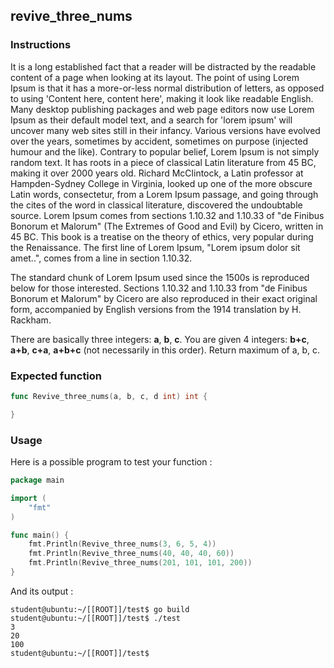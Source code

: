 ## revive_three_nums

### Instructions

It is a long established fact that a reader will be distracted by the readable content of a page when looking at its layout. The point of using Lorem Ipsum is that it has a more-or-less normal distribution of letters, as opposed to using 'Content here, content here', making it look like readable English. Many desktop publishing packages and web page editors now use Lorem Ipsum as their default model text, and a search for 'lorem ipsum' will uncover many web sites still in their infancy. Various versions have evolved over the years, sometimes by accident, sometimes on purpose (injected humour and the like).
Contrary to popular belief, Lorem Ipsum is not simply random text. It has roots in a piece of classical Latin literature from 45 BC, making it over 2000 years old. Richard McClintock, a Latin professor at Hampden-Sydney College in Virginia, looked up one of the more obscure Latin words, consectetur, from a Lorem Ipsum passage, and going through the cites of the word in classical literature, discovered the undoubtable source. Lorem Ipsum comes from sections 1.10.32 and 1.10.33 of "de Finibus Bonorum et Malorum" (The Extremes of Good and Evil) by Cicero, written in 45 BC. This book is a treatise on the theory of ethics, very popular during the Renaissance. The first line of Lorem Ipsum, "Lorem ipsum dolor sit amet..", comes from a line in section 1.10.32.

The standard chunk of Lorem Ipsum used since the 1500s is reproduced below for those interested. Sections 1.10.32 and 1.10.33 from "de Finibus Bonorum et Malorum" by Cicero are also reproduced in their exact original form, accompanied by English versions from the 1914 translation by H. Rackham.

There are basically three integers: **a**, **b**, **c**. You are given 4 integers: **b+c**, **a+b**, **c+a**, **a+b+c** (not necessarily in this order). Return maximum of a, b, c.

### Expected function

```go
func Revive_three_nums(a, b, c, d int) int {

}
```

### Usage

Here is a possible program to test your function :

```go
package main

import (
	"fmt"
)

func main() {
	fmt.Println(Revive_three_nums(3, 6, 5, 4))
	fmt.Println(Revive_three_nums(40, 40, 40, 60))
	fmt.Println(Revive_three_nums(201, 101, 101, 200))
}
```

And its output :

```console
student@ubuntu:~/[[ROOT]]/test$ go build
student@ubuntu:~/[[ROOT]]/test$ ./test
3
20
100
student@ubuntu:~/[[ROOT]]/test$
```
